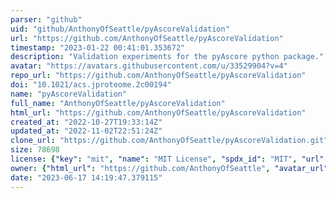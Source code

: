 ```yaml
---
parser: "github"
uid: "github/AnthonyOfSeattle/pyAscoreValidation"
url: "https://github.com/AnthonyOfSeattle/pyAscoreValidation"
timestamp: "2023-01-22 00:41:01.353672"
description: "Validation experiments for the pyAscore python package."
avatar: "https://avatars.githubusercontent.com/u/33529904?v=4"
repo_url: "https://github.com/AnthonyOfSeattle/pyAscoreValidation"
doi: "10.1021/acs.jproteome.2c00194"
name: "pyAscoreValidation"
full_name: "AnthonyOfSeattle/pyAscoreValidation"
html_url: "https://github.com/AnthonyOfSeattle/pyAscoreValidation"
created_at: "2022-10-27T19:33:14Z"
updated_at: "2022-11-02T22:51:24Z"
clone_url: "https://github.com/AnthonyOfSeattle/pyAscoreValidation.git"
size: 78698
license: {"key": "mit", "name": "MIT License", "spdx_id": "MIT", "url": "https://api.github.com/licenses/mit", "node_id": "MDc6TGljZW5zZTEz"}
owner: {"html_url": "https://github.com/AnthonyOfSeattle", "avatar_url": "https://avatars.githubusercontent.com/u/33529904?v=4", "login": "AnthonyOfSeattle", "type": "User"}
date: "2023-06-17 14:19:47.379115"
---
```

